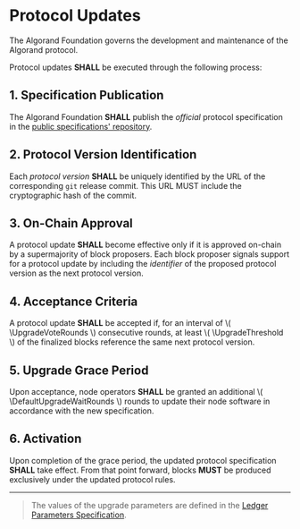 $$
\newcommand \DefaultUpgradeWaitRounds {\delta_x}
\newcommand \UpgradeThreshold {\tau}
\newcommand \UpgradeVoteRounds {\delta_d}
$$

# Protocol Updates

The Algorand Foundation governs the development and maintenance of the Algorand protocol.

Protocol updates **SHALL** be executed through the following process:

## 1. Specification Publication

The Algorand Foundation **SHALL** publish the _official_ protocol specification in
the [public specifications' repository](https://github.com/algorandfoundation/specs).

## 2. Protocol Version Identification

Each _protocol version_ **SHALL** be uniquely identified by the URL of the corresponding
`git` release commit. This URL MUST include the cryptographic hash of the commit.

## 3. On-Chain Approval

A protocol update **SHALL** become effective only if it is approved on-chain by a
supermajority of block proposers. Each block proposer signals support for a protocol
update by including the _identifier_ of the proposed protocol version as the next
protocol version.

## 4. Acceptance Criteria

A protocol update **SHALL** be accepted if, for an interval of \\( \UpgradeVoteRounds \\)
consecutive rounds, at least \\( \UpgradeThreshold \\) of the finalized blocks reference
the same next protocol version.

## 5. Upgrade Grace Period

Upon acceptance, node operators **SHALL** be granted an additional \\( \DefaultUpgradeWaitRounds \\)
rounds to update their node software in accordance with the new specification.

## 6. Activation

Upon completion of the grace period, the updated protocol specification **SHALL**
take effect. From that point forward, blocks **MUST** be produced exclusively under
the updated protocol rules.

---

> The values of the upgrade parameters are defined in the [Ledger Parameters Specification](./ledger/ledger-parameters.md#protocol-upgrade).

